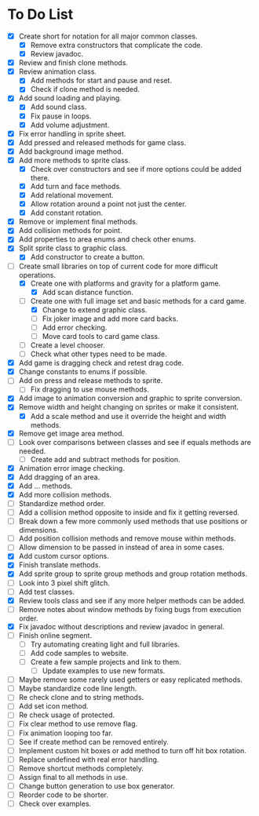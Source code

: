 # To Do List
- [x] Create short for notation for all major common classes.
  - [x] Remove extra constructors that complicate the code.
  - [x] Review javadoc.
- [x] Review and finish clone methods.
- [x] Review animation class.
  - [x] Add methods for start and pause and reset.
  - [x] Check if clone method is needed.
- [x] Add sound loading and playing.
  - [x] Add sound class.
  - [x] Fix pause in loops.
  - [x] Add volume adjustment.
- [x] Fix error handling in sprite sheet.
- [x] Add pressed and released methods for game class.
- [x] Add background image method.
- [x] Add more methods to sprite class.
  - [x] Check over constructors and see if more options could be added there.
  - [x] Add turn and face methods.
  - [x] Add relational movement.
  - [x] Allow rotation around a point not just the center.
  - [x] Add constant rotation.
- [x] Remove or implement final methods.
- [x] Add collision methods for point.
- [x] Add properties to area enums and check other enums.
- [x] Split sprite class to graphic class.
  - [x] Add constructor to create a button.
- [ ] Create small libraries on top of current code for more difficult operations.
  - [x] Create one with platforms and gravity for a platform game.
    - [x] Add scan distance function.
  - [ ] Create one with full image set and basic methods for a card game.
    - [x] Change to extend graphic class.
    - [ ] Fix joker image and add more card backs.
    - [ ] Add error checking.
    - [ ] Move card tools to card game class.
  - [ ] Create a level chooser.
  - [ ] Check what other types need to be made.
- [x] Add game is dragging check and retest drag code.
- [x] Change constants to enums if possible.
- [ ] Add on press and release methods to sprite.
    - [ ] Fix dragging to use mouse methods.
- [x] Add image to animation conversion and graphic to sprite conversion.
- [x] Remove width and height changing on sprites or make it consistent.
  - [x] Add a scale method and use it override the height and width methods.
- [x] Remove get image area method.
- [ ] Look over comparisons between classes and see if equals methods are needed.
  - [ ] Create add and subtract methods for position.
- [x] Animation error image checking.
- [x] Add dragging of an area.
- [x] Add ... methods.
- [x] Add more collision methods.
- [ ] Standardize method order.
- [ ] Add a collision method opposite to inside and fix it getting reversed.
- [ ] Break down a few more commonly used methods that use positions or dimensions.
- [ ] Add position collision methods and remove mouse within methods.
- [ ] Allow dimension to be passed in instead of area in some cases.
- [x] Add custom cursor options.
- [x] Finish translate methods.
- [x] Add sprite group to sprite group methods and group rotation methods.
- [ ] Look into 3 pixel shift glitch.
- [ ] Add test classes.
- [x] Review tools class and see if any more helper methods can be added.
- [ ] Remove notes about window methods by fixing bugs from execution order.
- [x] Fix javadoc without descriptions and review javadoc in general.
- [ ] Finish online segment.
  - [ ] Try automating creating light and full libraries.
  - [ ] Add code samples to website.
  - [ ] Create a few sample projects and link to them.
    - [ ] Update examples to use new formats.
- [ ] Maybe remove some rarely used getters or easy replicated methods.
- [ ] Maybe standardize code line length.
- [ ] Re check clone and to string methods.
- [ ] Add set icon method.
- [ ] Re check usage of protected.
- [ ] Fix clear method to use remove flag.
- [ ] Fix animation looping too far.
- [ ] See if create method can be removed entirely.
- [ ] Implement custom hit boxes or add method to turn off hit box rotation.
- [ ] Replace undefined with real error handling.
- [ ] Remove shortcut methods completely.
- [ ] Assign final to all methods in use.
- [ ] Change button generation to use box generator.
- [ ] Reorder code to be shorter.
- [ ] Check over examples.